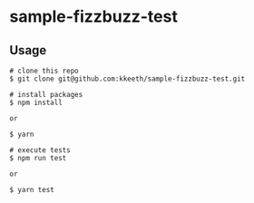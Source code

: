 # sample-fizzbuzz-test

## Usage

```
# clone this repo
$ git clone git@github.com:kkeeth/sample-fizzbuzz-test.git

# install packages
$ npm install

or

$ yarn

# execute tests
$ npm run test

or

$ yarn test
```

